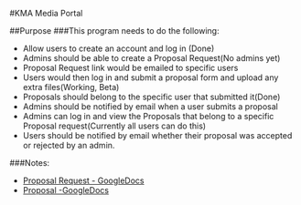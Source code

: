 #KMA Media Portal

##Purpose
 ###This program needs to do the following:
  
  - Allow users to create an account and log in (Done)
  - Admins should be able to create a Proposal Request(No admins yet)
  - Proposal Request link would be emailed to specific users
  - Users would then log in and submit a proposal form and upload any extra files(Working, Beta) 
  - Proposals should belong to the specific user that submitted it(Done)
  - Admins should be notified by email when a user submits a proposal
  - Admins can log in and view the Proposals that belong to a specific Proposal request(Currently all users can do this)
  - Users should be notified by email whether their proposal was accepted or rejected by an admin.
  
  ###Notes:
  
 - [Proposal Request - GoogleDocs](https://drive.google.com/open?id=0B2bUMpqlvRr-RDJkUzFjNnF0OTg) 
 - [Proposal -GoogleDocs](https://docs.google.com/spreadsheets/d/1jjZM8DKqs-lrBtkk6erSW_aXTec4Eksvx_G7Xx_WBb4/edit?usp=sharing)
  

